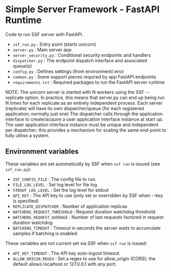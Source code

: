 <!-- Copyright (c) 2023 Graphcore Ltd. All rights reserved. -->
# Simple Server Framework - FastAPI Runtime

Code to run SSF server with FastAPI.


- `ssf_run.py` : Entry point (starts uvicorn)
- `server.py` : Main server app
- `server_security.py` : Conditional security endpoints and handlers
- `dispatcher.py` : The endpoint dispatch interface and associated queue(s)
- `config.py` : Defines settings (from environment/.env)
- `common.py` : Some support pieces required by app FastAPI endpoints
- `requirements.txt` : Required packages to run the FastAPI server runtime


NOTE:
The uvicorn server is started with N workers using the SSF --replicate option.
In practice, this means that server.py can end up being run N times for each replicate as an entirely independent process.
Each server (replicate) will have its own dispatcher/queue (for each registered application; normally just one)
The dispatcher calls through the application interface to create/acquire a user application interface instance at start up.
The user application interface instance must be unique and independent per dispatcher;  this provides a mechanism for scaling
the same end-point to fully utilise a system.



## Environment variables

These variables are set automatically by SSF when `ssf run` is issued (see `ssf_run.py`):

- `SSF_CONFIG_FILE` : The config file to run.
- `FILE_LOG_LEVEL` : Set log level for file log
- `STDOUT_LOG_LEVEL` : Set the log level for stdout
- `API_KEY` : The API key to use (only set or overridden by SSF when --key is specified)
- `REPLICATE_DISPATCHER` : Number of application replicas
- `WATCHDOG_REQUEST_THRESHOLD` : Request duration watchdog threshold
- `WATCHDOG_REQUEST_AVERAGE` : Number of last requests factored in request duration watchdog
- `BATCHING_TIMEOUT` : Timeout in seconds the server waits to accumulate samples if batching is enabled

These variables are not current set via SSF when `ssf run` is issued:

- `API_KEY_TIMEOUT` : The API key auto-logout timeout.
- `ALLOW_ORIGIN_REGEX` : Set a regex to use for allow_origin (CORS); the default allows localhost or 127.0.0.1 with any port.
